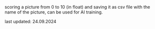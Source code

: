 scoring a picture from 0 to 10 (in float) and saving it as csv file with the name of the picture, can be used for AI training.

last updated: 24.09.2024
